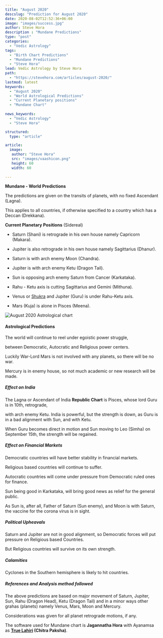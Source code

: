 ```yaml
---
title: "August 2020"
descslug: "Prediction for August 2020"
date: 2020-08-02T12:52:36+06:00
image: "images/success.jpg"
author: Steve Hora
description : "Mundane Predictions"
type: "post"
categories: 
  - "Vedic Astrology"
tags:
  - "Birth Chart Predictions"
  - "Mundane Predictions"
  - "Steve Hora"
lead: Vedic Astrology by Steve Hora
path:
  - "https://stevehora.com/articles/august-2020/"
lastmod: latest 
keywords:
  - "August 2020"
  - "World Astrological Predictions"
  - "Current Planetary positions"
  - "Mundane Chart"
  
news_keywords:
  - "Vedic Astrology"
  - "Steve Hora"

structured:
  type: "article"

article:
  image:
   author: "Steve Hora"
   src: "images/vaashicon.png"
   height: 60
   width: 60
  
---
```


**Mundane - World Predictions**

The predictions are given on the transits of planets, with no fixed Ascendant (Lagna).

This applies to all countries, if otherwise specified to a country which has a Deccan (Drekkana).

**Current Planetary Positions** (Sidereal)

* Saturn (Shani) is retrograde in his own house namely Capricorn (Makara).

* Jupiter is also retrograde in his own house namely Sagittarius (Dhanur).

* Saturn is with arch enemy Moon (Chandra).

* Jupiter is with arch enemy Ketu (Dragon Tail).

* Sun is opposing arch enemy Saturn from Cancer (Karkataka).

* Rahu - Ketu axis is cutting Sagittarius and Gemini (Mithuna).

* Venus or [Shukra](https://en.wikipedia.org/wiki/Shukra) and Jupiter (Guru) is under Rahu-Ketu axis.

* Mars (Kuja) is alone in Pisces (Meena).

![August 2020 Astrological chart](/images/articles/august-2020.png)

#### Astrological Predictions

The world will continue to reel under egoistic power struggle,

between Democratic, Autocratic and Religious power centers.

Luckily War-Lord Mars is not involved with any planets, so there will be no war.

Mercury is in enemy house, so not much academic or new research will be made.

##### Effect on India

The Lagna or Ascendant of India **Republic Chart** is Pisces, whose lord Guru is in 10th, retrograde,

with arch enemy Ketu. India is powerful, but the strength is down, as Guru is in a bad alignment with Sun, and with Ketu.

When Guru becomes direct in motion and Sun moving to Leo (Simha) on September 15th, the strength will be regained.

##### Effect on Financial Markets

Democratic countries will have better stability in financial markets.

Religious based countries will continue to suffer.

Autocratic countries will come under pressure from Democratic ruled ones for finance.

Sun being good in Karkataka, will bring good news as relief for the general public.

As Sun is, after all, Father of Saturn (Sun enemy), and Moon is with Saturn, the vaccine for the corona virus is in sight.

##### Political Upheavals

Saturn and Jupiter are not in good alignment, so Democratic forces will put pressure on Religious based Countries.

But Religious countries will survive on its own strength.

##### Calamities

Cyclones in the Southern hemisphere is likely to hit countries.

##### References and Analysis method followed

The above predictions are based on major movement of Saturn, Jupiter, Sun, Rahu (Dragon Head), Ketu (Dragon Tail) and in a minor ways other grahas (planets) namely Venus, Mars, Moon and Mercury.

Considerations was given for all planet retrograde motions, if any.

The software used for Mundane chart is  **Jagannatha Hora** with Ayanamsa as  **[True Lahiri](https://srigaruda.com/ayanamsa/) (Chitra Paksha)**.